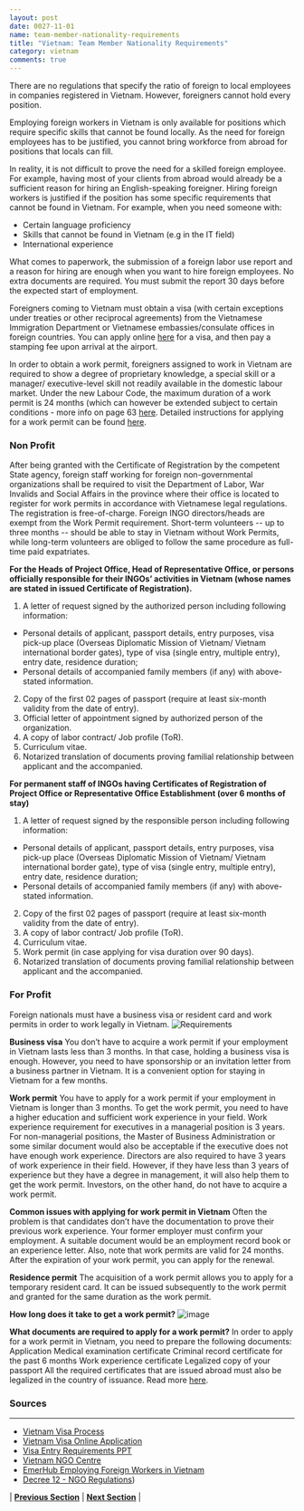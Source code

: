 ```yaml
---
layout: post
date: 0027-11-01
name: team-member-nationality-requirements
title: "Vietnam: Team Member Nationality Requirements"
category: vietnam
comments: true
---
```


There are no regulations that specify the ratio of foreign to local employees in companies registered in Vietnam. However, foreigners cannot hold every position.

Employing foreign workers in Vietnam is only available for positions which require specific skills that cannot be found locally. As the need for foreign employees has to be justified, you cannot bring workforce from abroad for positions that locals can fill. 

In reality, it is not difficult to prove the need for a skilled foreign employee. For example, having most of your clients from abroad would already be a sufficient reason for hiring an English-speaking foreigner. Hiring foreign workers is justified if the position has some specific requirements that cannot be found in Vietnam. For example, when you need someone with:
- Certain language proficiency
- Skills that cannot be found in Vietnam (e.g in the IT field)
- International experience
 
What comes to paperwork, the submission of a foreign labor use report and a reason for hiring are enough when you want to hire foreign employees. No extra documents are required. You must submit the report 30 days before the expected start of employment.
 
Foreigners coming to Vietnam must obtain a visa (with certain exceptions under treaties or other reciprocal agreements) from the Vietnamese Immigration Department or Vietnamese embassies/consulate offices in foreign countries. You can apply online [here](https://vietnamvisa.govt.vn/) for a visa, and then pay a stamping fee upon arrival at the airport.

In order to obtain a work permit, foreigners assigned to work in Vietnam are required to show a degree of proprietary knowledge, a special skill or a manager/ executive-level skill not readily available in the domestic labour market. Under the new Labour Code, the maximum duration of a work permit is 24 months (which can however be extended subject to certain conditions - more info on page 63 [here](https://www.pwc.com/vn/en/publications/2017/dbg-2017.pdf). Detailed instructions for applying for a work permit can be found [here](https://www.vietnamvisaonline.net/article/vietnam-visa-tips/vietnam-work-permit/).

### Non Profit
After being granted with the Certificate of Registration by the competent State agency, foreign staff working for foreign non-governmental organizations shall be required to visit the Department of Labor, War Invalids and Social Affairs in the province where their office is located to register for work permits in accordance with Vietnamese legal regulations. The registration is free-of-charge. Foreign INGO directors/heads are exempt from the Work Permit requirement. Short-term volunteers -- up to three months -- should be able to stay in Vietnam without Work Permits, while long-term volunteers are obliged to follow the same procedure as full-time paid expatriates.

**For the Heads of Project Office, Head of Representative Office, or persons officially responsible for their INGOs’ activities in Vietnam (whose names are stated in issued Certificate of Registration).**
1.   A letter of request signed by the authorized person including following information:
  + Personal details of applicant, passport details, entry purposes, visa pick-up place (Overseas Diplomatic Mission of Vietnam/ Vietnam international border gates), type of visa (single entry, multiple entry), entry date, residence duration;
  + Personal details of accompanied family members (if any) with above-stated information.
2.   Copy of the first 02 pages of passport (require at least six-month validity from the date of entry).
3.  Official letter of appointment signed by authorized person of the organization.
4.   A copy of labor contract/ Job profile (ToR).
5.   Curriculum vitae.
6.   Notarized translation of documents proving familial relationship between applicant and the accompanied.

**For permanent staff of INGOs having Certificates of Registration of Project Office or Representative Office Establishment (over 6 months of stay)**
1. A letter of request signed by the responsible person including following information:
  + Personal details of applicant, passport details, entry purposes, visa pick-up place (Overseas Diplomatic Mission of Vietnam/ Vietnam international border gate), type of visa (single entry, multiple entry), entry date, residence duration;
  + Personal details of accompanied family members (if any) with above-stated information.
2.   Copy of the first 02 pages of passport (require at least six-month validity from the date of entry).
3.  A copy of labor contract/ Job profile (ToR).
4. Curriculum vitae.
5. Work permit (in case applying for visa duration over 90 days).
6. Notarized translation of documents proving familial relationship between applicant and the accompanied.

### For Profit
Foreign nationals must have a business visa or resident card and work permits in order to work legally in Vietnam.
![Requirements](https://github.com/jwellsqu/global-blockchain-compliance-hub/blob/master/table1.png?raw=true "Requirements")

**Business visa**
You don’t have to acquire a work permit if your employment in Vietnam lasts less than 3 months. In that case, holding a business visa is enough. However, you need to have sponsorship or an invitation letter from a business partner in Vietnam. It is a convenient option for staying in Vietnam for a few months.
 
**Work permit**
You have to apply for a work permit if your employment in Vietnam is longer than 3 months. To get the work permit, you need to have a higher education and sufficient work experience in your field. Work experience requirement for executives in a managerial position is 3 years. For non-managerial positions, the Master of Business Administration or some similar document would also be acceptable if the executive does not have enough work experience. Directors are also required to have 3 years of work experience in their field. However, if they have less than 3 years of experience but they have a degree in management, it will also help them to get the work permit. Investors, on the other hand, do not have to acquire a work permit.
 
**Common issues with applying for work permit in Vietnam**
Often the problem is that candidates don’t have the documentation to prove their previous work experience. Your former employer must confirm your employment. A suitable document would be an employment record book or an experience letter. Also, note that work permits are valid for 24 months. After the expiration of your work permit, you can apply for the renewal.
 
**Residence permit**
The acquisition of a work permit allows you to apply for a temporary resident card. It can be issued subsequently to the work permit and granted for the same duration as the work permit.
 
**How long does it take to get a work permit?**
![image](https://emerhub.com/wp-content/uploads/Work-Permit-Acquisition-Timeline-Vietnam-2-1.jpg "IMAGE")

**What documents are required to apply for a work permit?**
In order to apply for a work permit in Vietnam, you need to prepare the following documents:
Application
Medical examination certificate
Criminal record certificate for the past 6 months
Work experience certificate
Legalized copy of your passport
All the required certificates that are issued abroad must also be legalized in the country of issuance. Read more [here](https://emerhub.com/vietnam/employing-foreign-workers-vietnam/).


### Sources 
---
- [Vietnam Visa Process](https://vietnamvisa.govt.vn/)
- [Vietnam Visa Online Application](https://www.vietnamvisaonline.net/article/vietnam-visa-tips/vietnam-work-permit/)
- [Visa Entry Requirements PPT](http://www.ngocentre.org.vn/webfm_send/11962)
- [Vietnam NGO Centre](http://www.ngocentre.org.vn/node/69)
- [EmerHub Employing Foreign Workers in Vietnam](https://emerhub.com/vietnam/employing-foreign-workers-vietnam/)
- [Decree 12 - NGO Regulations](http://ngocentre.org.vn/pipermail/ingodirectors/attachments/20120612/39ba538b/attachment-0024.pdf))

| **[Previous Section]( https://neo-project.github.io/global-blockchain-compliance-hub//vietnam/vietnam-registry-requirements.html)** | **[Next Section]( https://neo-project.github.io/global-blockchain-compliance-hub//vietnam/vietnam-tax-and-auditing-requirements.html)** |
